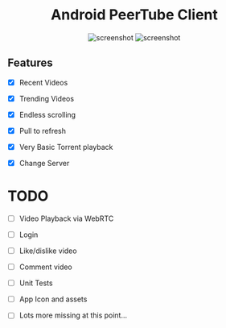 <h1 align="center">
  Android PeerTube Client 
</h1>

<h4 align="center">
</h4>

<p align="center">
    <img src="https://raw.githubusercontent.com/sschueller/peertube-android/develop/Screenshot2.png" alt="screenshot" />
    <img src="https://raw.githubusercontent.com/sschueller/peertube-android/develop/Screenshot1.png" alt="screenshot" />
</p>

## Features

- [X] Recent Videos
- [X] Trending Videos
- [X] Endless scrolling
- [X] Pull to refresh
- [X] Very Basic Torrent playback
- [X] Change Server


# TODO
- [ ] Video Playback via WebRTC
- [ ] Login
- [ ] Like/dislike video
- [ ] Comment video
- [ ] Unit Tests
- [ ] App Icon and assets
- [ ] Lots more missing at this point...


